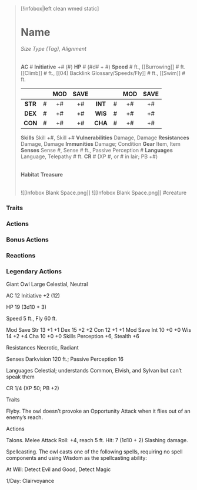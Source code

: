 > [!infobox|left clean wmed static]
> # Name
> *Size Type (Tag), Alignment*
> 
> | |
> | - |
> **AC** # **Initiative** +# (#)
> **HP** # (#d# + #)
> **Speed** # ft., [[Burrowing]] # ft. [[Climb]] # ft., [[04) Backlink Glossary/Speeds/Fly]] # ft., [[Swim]] # ft.
> 
> | | | MOD | SAVE | | | MOD | SAVE |
> | :-: | :-: | :-: | :-: | :-: | :-: | :-: | :-: |
> | **STR** | # | +# | +# | **INT** | # | +# | +# | 
> | **DEX** | # | +# | +# | **WIS** | # | +# | +# |
> | **CON** | # | +# | +# | **CHA** | # | +# | +# |
> **Skills** Skill +#, Skill +#
> **Vulnerabilities** Damage, Damage
> **Resistances** Damage, Damage
> **Immunities** Damage; Condition
> **Gear** Item, Item
> **Senses** Sense #, Sense # ft., Passive Perception #
> **Languages** Language, Telepathy # ft.
> **CR** # (XP #, or # in lair; PB +#)
>
> | |
> | - |
> **Habitat**
> **Treasure**
> 
> | |
> | - |
> ![[Infobox Blank Space.png]]
> ![[Infobox Blank Space.png]]
> #creature 


### Traits
### Actions
### Bonus Actions
### Reactions
### Legendary Actions
Giant Owl
Large Celestial, Neutral

AC 12 Initiative +2 (12)

HP 19 (3d10 + 3)

Speed 5 ft., Fly 60 ft.

Mod	Save
Str	13	+1	+1
Dex	15	+2	+2
Con	12	+1	+1
Mod	Save
Int	10	+0	+0
Wis	14	+2	+4
Cha	10	+0	+0
Skills Perception +6, Stealth +6

Resistances Necrotic, Radiant

Senses Darkvision 120 ft.; Passive Perception 16

Languages Celestial; understands Common, Elvish, and Sylvan but can’t speak them

CR 1/4 (XP 50; PB +2)

Traits

Flyby. The owl doesn’t provoke an Opportunity Attack when it flies out of an enemy’s reach.

Actions

Talons. Melee Attack Roll: +4, reach 5 ft. Hit: 7 (1d10 + 2) Slashing damage.

Spellcasting. The owl casts one of the following spells, requiring no spell components and using Wisdom as the spellcasting ability:

At Will: Detect Evil and Good, Detect Magic

1/Day: Clairvoyance